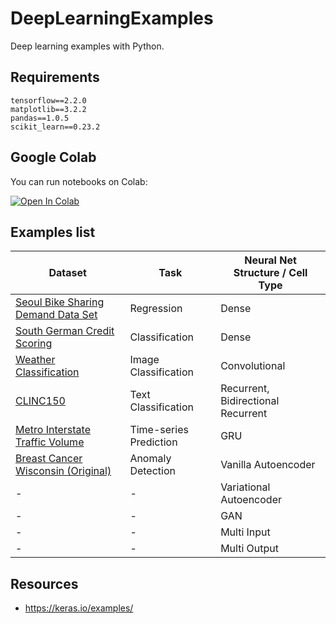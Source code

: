 # DeepLearningExamples
Deep learning examples with Python.

## Requirements

```
tensorflow==2.2.0
matplotlib==3.2.2
pandas==1.0.5
scikit_learn==0.23.2
```

## Google Colab

You can run notebooks on Colab: 

[![Open In Colab](https://colab.research.google.com/assets/colab-badge.svg)](https://colab.research.google.com/github/mrtkp9993/DeepLearningExamples)

## Examples list

|Dataset                            |Task        | Neural Net Structure / Cell Type| 
|-------                            |----        | ----|
|[Seoul Bike Sharing Demand Data Set](https://archive.ics.uci.edu/ml/datasets/Seoul+Bike+Sharing+Demand) | Regression | Dense |
|[South German Credit Scoring](https://archive.ics.uci.edu/ml/datasets/South+German+Credit+%28UPDATE%29) | Classification | Dense |
|[Weather Classification](https://data.mendeley.com/datasets/4drtyfjtfy/1)|Image Classification| Convolutional|
|[CLINC150](https://archive.ics.uci.edu/ml/datasets/CLINC150)|Text Classification|Recurrent, Bidirectional Recurrent|
|[Metro Interstate Traffic Volume](https://archive.ics.uci.edu/ml/datasets/Metro+Interstate+Traffic+Volume)|Time-series Prediction|GRU|
|[Breast Cancer Wisconsin (Original)](http://odds.cs.stonybrook.edu/breast-cancer-wisconsin-original-dataset/)|Anomaly Detection|Vanilla Autoencoder|
|-|-|Variational Autoencoder|
|-|-|GAN|
|-|-|Multi Input|
|-|-|Multi Output|

## Resources

* https://keras.io/examples/
